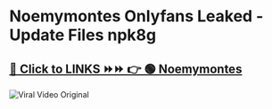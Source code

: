 
 # Noemymontes Onlyfans Leaked - Update Files npk8g

## <h2><a href="https://clipsfans.com/Noemymontes&ref=git">🔗 Click to LINKS ⏩⏩ 👉 🟢 Noemymontes </a></h2>

<a href="https://clipsfans.com/Noemymontes&ref=git" rel="nofollow" data-target="animated-image.originalLink"><img src="https://i.ibb.co.com/xMMVF88/686577567.gif" alt="Viral Video Original" style="max-width: 100%; display: inline-block;" data-target="animated-image.originalImage"></a>

